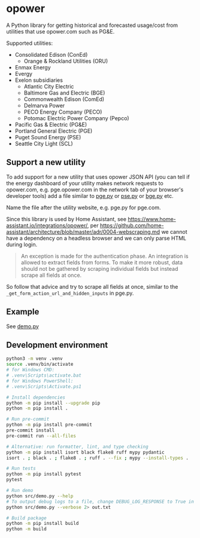 # opower

A Python library for getting historical and forecasted usage/cost from utilities that use opower.com such as PG&amp;E.

Supported utilities:

- Consolidated Edison (ConEd)
  - Orange & Rockland Utilities (ORU)
- Enmax Energy
- Evergy
- Exelon subsidiaries
  - Atlantic City Electric
  - Baltimore Gas and Electric (BGE)
  - Commonwealth Edison (ComEd)
  - Delmarva Power
  - PECO Energy Company (PECO)
  - Potomac Electric Power Company (Pepco)
- Pacific Gas & Electric (PG&E)
- Portland General Electric (PGE)
- Puget Sound Energy (PSE)
- Seattle City Light (SCL)

## Support a new utility

To add support for a new utility that uses opower JSON API (you can tell if the energy dashboard of your utility makes network requests to opower.com, e.g. pge.opower.com in the network tab of your browser's developer tools) add a file similar to
[pge.py](https://github.com/tronikos/opower/blob/main/src/opower/utilities/pge.py)
or [pse.py](https://github.com/tronikos/opower/blob/main/src/opower/utilities/pse.py)
or [bge.py](https://github.com/tronikos/opower/blob/main/src/opower/utilities/bge.py)
etc.

Name the file after the utility website, e.g. pge.py for pge.com.

Since this library is used by Home Assistant, see <https://www.home-assistant.io/integrations/opower/>, per <https://github.com/home-assistant/architecture/blob/master/adr/0004-webscraping.md> we cannot have a dependency on a headless browser and we can only parse HTML during login.

> An exception is made for the authentication phase. An integration is allowed to extract fields from forms. To make it more robust, data should not be gathered by scraping individual fields but instead scrape all fields at once.

So follow that advice and try to scrape all fields at once, similar to the `_get_form_action_url_and_hidden_inputs` in pge.py.

## Example

See [demo.py](https://github.com/tronikos/opower/blob/main/src/demo.py)

## Development environment

```sh
python3 -m venv .venv
source .venv/bin/activate
# for Windows CMD:
# .venv\Scripts\activate.bat
# for Windows PowerShell:
# .venv\Scripts\Activate.ps1

# Install dependencies
python -m pip install --upgrade pip
python -m pip install .

# Run pre-commit
python -m pip install pre-commit
pre-commit install
pre-commit run --all-files

# Alternative: run formatter, lint, and type checking
python -m pip install isort black flake8 ruff mypy pydantic
isort . ; black . ; flake8 . ; ruff . --fix ; mypy --install-types .

# Run tests
python -m pip install pytest
pytest

# Run demo
python src/demo.py --help
# To output debug logs to a file, change DEBUG_LOG_RESPONSE to True in opower.py and run:
python src/demo.py --verbose 2> out.txt

# Build package
python -m pip install build
python -m build
```
